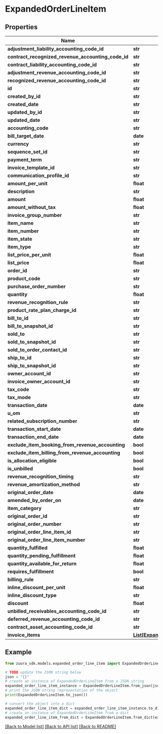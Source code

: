 # ExpandedOrderLineItem


## Properties

Name | Type | Description | Notes
------------ | ------------- | ------------- | -------------
**adjustment_liability_accounting_code_id** | **str** |  | [optional] 
**contract_recognized_revenue_accounting_code_id** | **str** |  | [optional] 
**contract_liability_accounting_code_id** | **str** |  | [optional] 
**adjustment_revenue_accounting_code_id** | **str** |  | [optional] 
**recognized_revenue_accounting_code_id** | **str** |  | [optional] 
**id** | **str** |  | [optional] 
**created_by_id** | **str** |  | [optional] 
**created_date** | **str** |  | [optional] 
**updated_by_id** | **str** |  | [optional] 
**updated_date** | **str** |  | [optional] 
**accounting_code** | **str** |  | [optional] 
**bill_target_date** | **date** |  | [optional] 
**currency** | **str** |  | [optional] 
**sequence_set_id** | **str** |  | [optional] 
**payment_term** | **str** |  | [optional] 
**invoice_template_id** | **str** |  | [optional] 
**communication_profile_id** | **str** |  | [optional] 
**amount_per_unit** | **float** |  | [optional] 
**description** | **str** |  | [optional] 
**amount** | **float** |  | [optional] 
**amount_without_tax** | **float** |  | [optional] 
**invoice_group_number** | **str** |  | [optional] 
**item_name** | **str** |  | [optional] 
**item_number** | **str** |  | [optional] 
**item_state** | **str** |  | [optional] 
**item_type** | **str** |  | [optional] 
**list_price_per_unit** | **float** |  | [optional] 
**list_price** | **float** |  | [optional] 
**order_id** | **str** |  | [optional] 
**product_code** | **str** |  | [optional] 
**purchase_order_number** | **str** |  | [optional] 
**quantity** | **float** |  | [optional] 
**revenue_recognition_rule** | **str** |  | [optional] 
**product_rate_plan_charge_id** | **str** |  | [optional] 
**bill_to_id** | **str** |  | [optional] 
**bill_to_snapshot_id** | **str** |  | [optional] 
**sold_to** | **str** |  | [optional] 
**sold_to_snapshot_id** | **str** |  | [optional] 
**sold_to_order_contact_id** | **str** |  | [optional] 
**ship_to_id** | **str** |  | [optional] 
**ship_to_snapshot_id** | **str** |  | [optional] 
**owner_account_id** | **str** |  | [optional] 
**invoice_owner_account_id** | **str** |  | [optional] 
**tax_code** | **str** |  | [optional] 
**tax_mode** | **str** |  | [optional] 
**transaction_date** | **date** |  | [optional] 
**u_om** | **str** |  | [optional] 
**related_subscription_number** | **str** |  | [optional] 
**transaction_start_date** | **date** |  | [optional] 
**transaction_end_date** | **date** |  | [optional] 
**exclude_item_booking_from_revenue_accounting** | **bool** |  | [optional] 
**exclude_item_billing_from_revenue_accounting** | **bool** |  | [optional] 
**is_allocation_eligible** | **bool** |  | [optional] 
**is_unbilled** | **bool** |  | [optional] 
**revenue_recognition_timing** | **str** |  | [optional] 
**revenue_amortization_method** | **str** |  | [optional] 
**original_order_date** | **date** |  | [optional] 
**amended_by_order_on** | **date** |  | [optional] 
**item_category** | **str** |  | [optional] 
**original_order_id** | **str** |  | [optional] 
**original_order_number** | **str** |  | [optional] 
**original_order_line_item_id** | **str** |  | [optional] 
**original_order_line_item_number** | **str** |  | [optional] 
**quantity_fulfilled** | **float** |  | [optional] 
**quantity_pending_fulfillment** | **float** |  | [optional] 
**quantity_available_for_return** | **float** |  | [optional] 
**requires_fulfillment** | **bool** |  | [optional] 
**billing_rule** | **str** |  | [optional] 
**inline_discount_per_unit** | **float** |  | [optional] 
**inline_discount_type** | **str** |  | [optional] 
**discount** | **float** |  | [optional] 
**unbilled_receivables_accounting_code_id** | **str** |  | [optional] 
**deferred_revenue_accounting_code_id** | **str** |  | [optional] 
**contract_asset_accounting_code_id** | **str** |  | [optional] 
**invoice_items** | [**List[ExpandedInvoiceItem]**](ExpandedInvoiceItem.md) |  | [optional] 

## Example

```python
from zuora_sdk.models.expanded_order_line_item import ExpandedOrderLineItem

# TODO update the JSON string below
json = "{}"
# create an instance of ExpandedOrderLineItem from a JSON string
expanded_order_line_item_instance = ExpandedOrderLineItem.from_json(json)
# print the JSON string representation of the object
print(ExpandedOrderLineItem.to_json())

# convert the object into a dict
expanded_order_line_item_dict = expanded_order_line_item_instance.to_dict()
# create an instance of ExpandedOrderLineItem from a dict
expanded_order_line_item_from_dict = ExpandedOrderLineItem.from_dict(expanded_order_line_item_dict)
```
[[Back to Model list]](../README.md#documentation-for-models) [[Back to API list]](../README.md#documentation-for-api-endpoints) [[Back to README]](../README.md)


